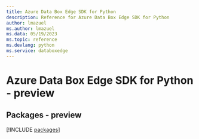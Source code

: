 ```yaml
---
title: Azure Data Box Edge SDK for Python
description: Reference for Azure Data Box Edge SDK for Python
author: lmazuel
ms.author: lmazuel
ms.data: 05/19/2023
ms.topic: reference
ms.devlang: python
ms.service: databoxedge
---
```

# Azure Data Box Edge SDK for Python - preview
## Packages - preview
[!INCLUDE [packages](data-box-edge-index.md)]